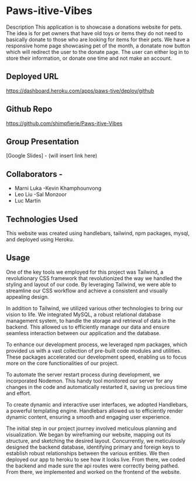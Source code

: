 <!-- template for the final readme. Please review and provide edits if possible -->

# Paws-itive-Vibes

Description
This application is to showcase a donations website for pets. The idea is for pet owners that have old toys or items they do not need to basically donate to those who are looking for items for their pets. We have a responsive home page showcasing pet of the month, a donatate now button which will redirect the user to the donate page. The user can either log in to store their information, or donate one time and not make an account.

## Deployed URL

https://dashboard.heroku.com/apps/paws-tive/deploy/github

## Github Repo

https://github.com/shimpfierie/Paws-itive-Vibes

## Group Presentation

[Google Slides] - (will insert link here)

## Collaborators -

- Marni Luka
  -Kevin Khamphounvong
- Leo Liu
  -Sal Monzoor
- Luc Martin

## Technologies Used

This website was created using handlebars, tailwind, npm packages, mysql, and deployed using Heroku.

## Usage

One of the key tools we employed for this project was Tailwind, a revolutionary CSS framework that revolutionized the way we handled the styling and layout of our code. By leveraging Tailwind, we were able to streamline our CSS workflow and achieve a consistent and visually appealing design.

In addition to Tailwind, we utilized various other technologies to bring our vision to life. We integrated MySQL, a robust relational database management system, to handle the storage and retrieval of data in the backend. This allowed us to efficiently manage our data and ensure seamless interaction between our application and the database.

To enhance our development process, we leveraged npm packages, which provided us with a vast collection of pre-built code modules and utilities. These packages accelerated our development speed, enabling us to focus more on the core functionalities of our project.

To automate the server restart process during development, we incorporated Nodemon. This handy tool monitored our server for any changes in the code and automatically restarted it, saving us precious time and effort.

To create dynamic and interactive user interfaces, we adopted Handlebars, a powerful templating engine. Handlebars allowed us to efficiently render dynamic content, ensuring a smooth and engaging user experience.

The initial step in our project journey involved meticulous planning and visualization. We began by wireframing our website, mapping out its structure, and sketching the desired layout. Concurrently, we meticulously designed the backend database, identifying primary and foreign keys to establish robust relationships between the various entities. We then deployed our app to heroku to see how it looks live. From there, we coded the backend and made sure the api routes were correctly being pathed. From there, we implemented and worked on the frontend of the website.
